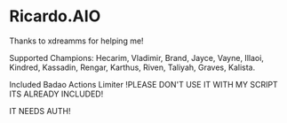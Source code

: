 # Ricardo.AIO
 
Thanks to xdreamms for helping me!

Supported Champions: Hecarim, Vladimir, Brand, Jayce, Vayne, Illaoi, Kindred, Kassadin, Rengar, Karthus, Riven, Taliyah, Graves, Kalista.

Included Badao Actions Limiter !PLEASE DON'T USE IT WITH MY SCRIPT ITS ALREADY INCLUDED!

IT NEEDS AUTH!
